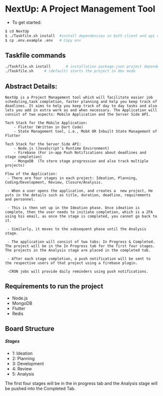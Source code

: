 # NextUp: A Project Management Tool

- To get started:
```sh
$ cd NextUp
$ ./Taskfile.sh install  #install dependencies in both client and api directories
$ cp .env.example .env   # Copy env 
```

## Taskfile commands

```sh
./Taskfile.sh install       # installation package-json project dependencies
./Taskfile.sh     # (default) starts the project in dev mode
```

## Abstract Details: 
```
NextUp is a Project Management tool which will facilitate easier job scheduling,task completion, faster planning and help you keep track of deadlines. It aims to help you keep track of day to day tasks and also lets you add in extra work as and when necessary. The Application will consist of two aspects: Mobile Application and the Server Side API. 

Tech Stack for the Mobile Application: 
    - Flutter (Written in Dart Code)
    - State Management tool, i.e., MobX OR Inbuilt State Management of Flutter

Tech Stack for the Server Side API:
    - Node.js (JavaScript’s Runtime Environment)
    - Firebase (For in-app Push Notifications about deadlines and stage completion)
    - MongoDB  (To store stage progression and also track multiple projects)

Flow of the Application: 
 - There are four stages in each project: Ideation, Planning, Coding/Development, Review, Closure/Analysis.
 
 - When a user opens the application, and creates a  new project, He puts in the details such as title, duration, deadline, requirements and personnel.
 
 - This is then set up in the Ideation phase. Once ideation is complete, then the user needs to initiate completion, which is a 2FA using his email, as once the stage is completed, you cannot go back to it. 

 - Similarly, it moves to the subsequent phase until the Analysis stage.

 - The application will consist of two tabs: In Progress & Completed. The project will be in the In Progress tab for the first four stages. The projects in the Analysis stage are placed in the completed tab. 

 - After each stage completion, a push notification will be sent to the respective users of that project using a firebase plugin. 

 -CRON jobs will provide daily reminders using push notifications. 

```

## Requirements to run the project
 - Node.js
 - MongoDB
 - Flutter
 - Redis

 ## Board Structure 
 ##### Stages 
 - 1: Ideation 
 - 2: Planning 
 - 3: Development 
 - 4: Review 
 - 5: Analysis 


The first four stages will be in the in progress tab and the Analysis stage will be pushed into the Completed Tab.